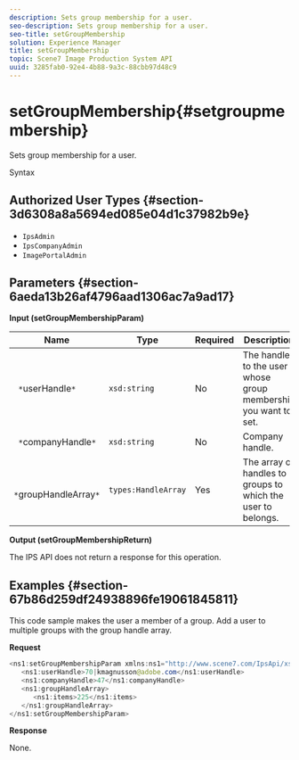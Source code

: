 ```yaml
---
description: Sets group membership for a user.
seo-description: Sets group membership for a user.
seo-title: setGroupMembership
solution: Experience Manager
title: setGroupMembership
topic: Scene7 Image Production System API
uuid: 3285fab0-92e4-4b88-9a3c-88cbb97d48c9
---
```


# setGroupMembership{#setgroupmembership}

Sets group membership for a user.

 Syntax 

## Authorized User Types {#section-3d6308a8a5694ed085e04d1c37982b9e}

* `IpsAdmin` 
* `IpsCompanyAdmin` 
* `ImagePortalAdmin`

## Parameters {#section-6aeda13b26af4796aad1306ac7a9ad17}

**Input (setGroupMembershipParam)** 

|  Name  | Type  | Required  | Description  |
|---|---|---|---|
|  ` *`userHandle`*`  | `xsd:string`  | No  | The handle to the user whose group membership you want to set.  |
|  ` *`companyHandle`*`  | `xsd:string`  | No  | Company handle.  |
|  ` *`groupHandleArray`*`  | `types:HandleArray`  | Yes  | The array of handles to groups to which the user to belongs.  |

**Output (setGroupMembershipReturn)**

The IPS API does not return a response for this operation.

## Examples {#section-67b86d259df24938896fe19061845811}

This code sample makes the user a member of a group. Add a user to multiple groups with the group handle array.

**Request** 

```java
<ns1:setGroupMembershipParam xmlns:ns1="http://www.scene7.com/IpsApi/xsd">
   <ns1:userHandle>70|kmagnusson@adobe.com</ns1:userHandle>
   <ns1:companyHandle>47</ns1:companyHandle>
   <ns1:groupHandleArray>
      <ns1:items>225</ns1:items>
   </ns1:groupHandleArray>
</ns1:setGroupMembershipParam>
```

**Response**

None. 
